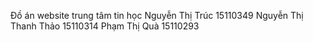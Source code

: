 Đồ án website trung tâm tin học
Nguyễn Thị Trúc       15110349
Nguyễn Thị Thanh Thảo 15110314
Phạm Thị Quà          15110293
